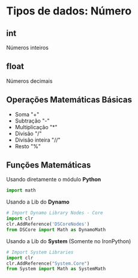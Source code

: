 # Tipos de dados: Número

## int

Números inteiros

## float

Números decimais

## Operações Matemáticas Básicas

*   Soma "+"
*   Subtração "-"
*   Multiplicação "\*"
*   Divisão "/"
*   Divisão inteira "//"
*   Resto "%"

## Funções Matemáticas

Usando diretamente o módulo **Python**

```python
import math
```

Usando a Lib do **Dynamo**

```python
# Import Dynamo Library Nodes - Core
import clr
clr.AddReference('DSCoreNodes')
from DSCore import Math as DynamoMath
```

Usando a Lib do **System** (Somente no IronPython)

```python
# Import System Libraries
import clr
clr.AddReference("System.Core")
from System import Math as SystemMath
```